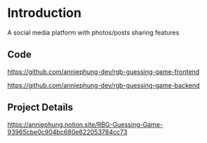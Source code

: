 # Introduction

A social media platform with photos/posts sharing features

## Code
https://github.com/anniephung-dev/rgb-guessing-game-frontend 

https://github.com/anniephung-dev/rgb-guessing-game-backend

## Project Details 
https://anniephung.notion.site/RBG-Guessing-Game-93965cbe0c904bc680e622053784cc73
